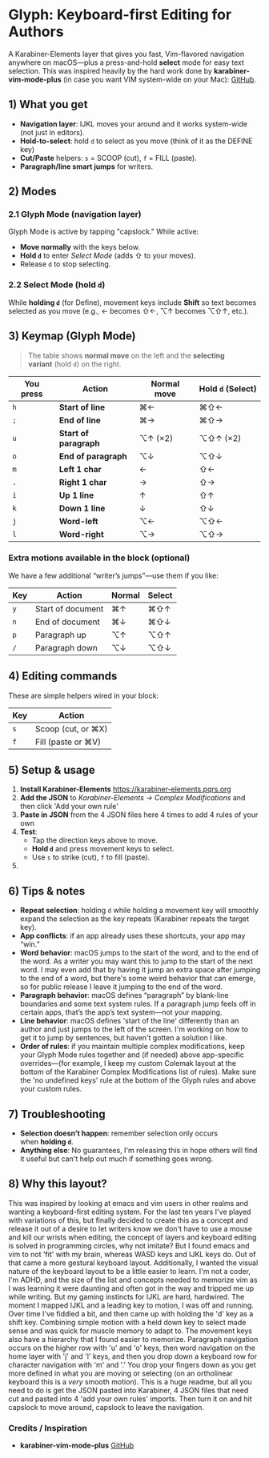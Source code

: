# Glyph: Keyboard-first Editing for Authors
A Karabiner-Elements layer that gives you fast, Vim-flavored navigation anywhere on macOS—plus a press-and-hold **select** mode for easy text selection. This was inspired heavily by the hard work done by **karabiner-vim-mode-plus** (in case you want VIM system-wide on your Mac): [GitHub](https://github.com/jonasdiemer/karabiner-vim-mode-plus).

## 1) What you get
- **Navigation layer**: IJKL moves your around and it works system-wide (not just in editors).
- **Hold-to-select**: hold `d` to select as you move (think of it as the DEFINE key)
- **Cut/Paste** helpers: `s` = SCOOP (cut), `f` = FILL (paste).
- **Paragraph/line smart jumps** for writers.



## 2) Modes

### 2.1 Glyph Mode (navigation layer)
Glyph Mode is active by tapping "capslock." While active:
- **Move normally** with the keys below.
- **Hold `d`** to enter _Select Mode_ (adds ⇧ to your moves).
- Release `d` to stop selecting.

### 2.2 Select Mode (hold `d`)
While **holding `d`** (for Define), movement keys include **Shift** so text becomes selected as you move (e.g., ← becomes ⇧←, ⌥↑ becomes ⌥⇧↑, etc.).

## 3) Keymap (Glyph Mode)

> The table shows **normal move** on the left and the **selecting variant** (hold `d`) on the right.

| You press | Action                 | Normal move | Hold `d` (Select) |
| --------- | ---------------------- | ----------- | ----------------- |
| `h`       | **Start of line**      | ⌘←          | ⌘⇧←               |
| `;`       | **End of line**        | ⌘→          | ⌘⇧→               |
| `u`       | **Start of paragraph** | ⌥↑ (×2)     | ⌥⇧↑ (×2)          |
| `o`       | **End of paragraph**   | ⌥↓          | ⌥⇧↓               |
| `m`       | **Left 1 char**        | ←           | ⇧←                |
| `.`       | **Right 1 char**       | →           | ⇧→                |
| `i`       | **Up 1 line**          | ↑           | ⇧↑                |
| `k`       | **Down 1 line**        | ↓           | ⇧↓                |
| `j`       | **Word-left**          | ⌥←          | ⌥⇧←               |
| `l`       | **Word-right**         | ⌥→          | ⌥⇧→               |

### Extra motions available in the block (optional)
We have a few additional “writer’s jumps”—use them if you like:

|Key|Action|Normal|Select|
|---|---|---|---|
|`y`|Start of document|⌘↑|⌘⇧↑|
|`n`|End of document|⌘↓|⌘⇧↓|
|`p`|Paragraph up|⌥↑|⌥⇧↑|
|`/`|Paragraph down|⌥↓|⌥⇧↓|


## 4) Editing commands
These are simple helpers wired in your block:

| Key | Action             |
| --- | ------------------ |
| `s` | Scoop (cut, or ⌘X) |
| `f` | Fill (paste or ⌘V) |


## 5) Setup & usage

1. **Install Karabiner-Elements** https://karabiner-elements.pqrs.org
2. **Add the JSON** to _Karabiner-Elements → Complex Modifications_ and then click 'Add your own rule'
3. **Paste in JSON** from the 4 JSON files here 4 times to add 4 rules of your own
4. **Test**:
    - Tap the direction keys above to move.
    - **Hold `d`** and press movement keys to select.
    - Use `s` to strike (cut), `f` to fill (paste).
5. 

## 6) Tips & notes

- **Repeat selection**: holding `d` while holding a movement key will smoothly expand the selection as the key repeats (Karabiner repeats the target key).
- **App conflicts**: if an app already uses these shortcuts, your app may “win.”
- **Word behavior**: macOS jumps to the start of the word, and to the end of the word. As a writer you may want this to jump to the start of the next word. I may even add that by having it jump an extra space after jumping to the end of a word, but there's some weird behavior that can emerge, so for public release I leave it jumping to the end of the word.
- **Paragraph behavior**: macOS defines “paragraph” by blank-line boundaries and some text system rules. If a paragraph jump feels off in certain apps, that’s the app’s text system—not your mapping.
- **Line behavior**: macOS defines 'start of the line' differently than an author and just jumps to the left of the screen. I'm working on how to get it to jump by sentences, but haven't gotten a solution I like.
- **Order of rules**: if you maintain multiple complex modifications, keep your Glyph Mode rules together and (if needed) above app-specific overrides—(for example, I keep my custom Colemak layout at the bottom of the Karabiner Complex Modifications list of rules). Make sure the 'no undefined keys' rule at the bottom of the Glyph rules and above your custom rules.

## 7) Troubleshooting
- **Selection doesn’t happen**: remember selection only occurs when **holding `d`**.
- **Anything else**: No guarantees, I'm releasing this in hope others will find it useful but can't help out much if something goes wrong.

## 8) Why this layout?
This was inspired by looking at emacs and vim users in other realms and wanting a keyboard-first editing system. For the last ten years I've played with variations of this, but finally decided to create this as a concept and release it out of a desire to let writers know we don't have to use a mouse and kill our wrists when editing, the concept of layers and keyboard editing is solved in programming circles, why not imitate? But I found emacs and vim to not 'fit' with my brain, whereas WASD keys and IJKL keys do. Out of that came a more gestural keyboard layout.
Additionally, I wanted the visual nature of the keyboard layout to be a little easier to learn. I'm not a coder, I'm ADHD, and the size of the list and concepts needed to memorize vim as I was learning it were daunting and often got in the way and tripped me up while writing. But my gaming instincts for IJKL are hard, hardwired. The moment I mapped IJKL and a leading key to motion, I was off and running.
Over time I've fiddled a bit, and then came up with holding the 'd' key as a shift key. Combining simple motion with a held down key to select made sense and was quick for muscle memory to adapt to.
The movement keys also have a hierarchy that I found easier to memorize. Paragraph navigation occurs on the higher row with 'u' and 'o' keys, then word navigation on the home layer with 'j' and 'l' keys, and then you drop down a keyboard row for character navigation with 'm' and '.' You drop your fingers down as you get more defined in what you are moving or selecting (on an ortholinear keyboard this is a *very* smooth motion).
This is a huge readme, but all you need to do is get the JSON pasted into Karabiner, 4 JSON files that need cut and pasted into 4 'add your own rules' imports. Then turn it on and hit capslock to move around, capslock to leave the navigation.

### Credits / Inspiration
- **karabiner-vim-mode-plus** [GitHub](https://github.com/jonasdiemer/karabiner-vim-mode-plus)
    
